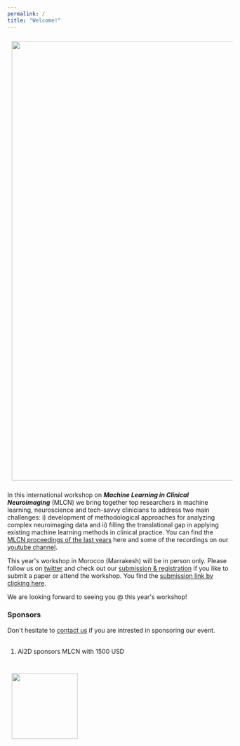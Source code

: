 ```yaml
---
permalink: /
title: "Welcome!"
---
```


<img align="center" src="https://mlcnworkshop.github.io/images/MLCN_landing.jpg" width="1000 px" style="padding: 10px">

In this international workshop on ***Machine Learning in Clinical Neuroimaging*** (MLCN) we bring together top researchers in machine learning, neuroscience and tech-savvy clinicians to address two main challenges: i) development of methodological approaches for analyzing complex neuroimaging data and ii) filling the translational gap in applying existing machine learning methods in clinical practice. You can find the [MLCN proceedings of the last years](https://link.springer.com/conference/mlcn) here and some of the recordings on our [youtube channel](https://www.youtube.com/channel/UC7RKhS5bHKiuYXdaBolX6Og). 

This year's workshop in Morocco (Marrakesh) will be in person only. Please follow us on [twitter](https://twitter.com/MLCNworkshop) and check out our [submission & registration](https://mlcnworkshop.github.io/submission_registration/) if you like to submit a paper or attend the workshop.
You find the [submission link by clicking here](https://cmt3.research.microsoft.com/MLCN2024).

We are looking forward to seeing you @ this year's workshop!

### Sponsors 

Don't hesitate to [contact us](mailto:dr.thomas.wolfers@gmail.com) if you are intrested in sponsoring our event.
<br>
<br>
1) AI2D sponsors MLCN with 1500 USD
<br>
<img align="left" src="https://mlcnworkshop.github.io/images/AI2D_logo.png" width="150 px" style="padding: 10px">
<br>
<br>
<br>

